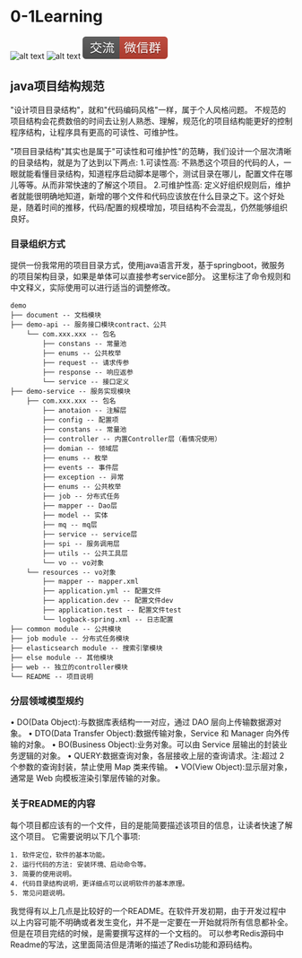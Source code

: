 # 0-1Learning

![alt text](../static/common/svg/luoxiaosheng.svg "公众号")
![alt text](../static/common/svg/luoxiaosheng_learning.svg "学习")
![alt text](../static/common/svg/luoxiaosheng_wechat.svg "微信")


## java项目结构规范
"设计项目目录结构"，就和"代码编码风格"一样，属于个人风格问题。
不规范的项目结构会花费数倍的时间去让别人熟悉、理解，规范化的项目结构能更好的控制程序结构，让程序具有更高的可读性、可维护性。

"项目目录结构"其实也是属于"可读性和可维护性"的范畴，我们设计一个层次清晰的目录结构，就是为了达到以下两点:
1.可读性高: 不熟悉这个项目的代码的人，一眼就能看懂目录结构，知道程序启动脚本是哪个，测试目录在哪儿，配置文件在哪儿等等。从而非常快速的了解这个项目。
2.可维护性高: 定义好组织规则后，维护者就能很明确地知道，新增的哪个文件和代码应该放在什么目录之下。这个好处是，随着时间的推移，代码/配置的规模增加，项目结构不会混乱，仍然能够组织良好。


### 目录组织方式
提供一份我常用的项目目录方式，使用java语言开发，基于springboot，微服务的项目架构目录，如果是单体可以直接参考service部分。
这里标注了命令规则和中文释义，实际使用可以进行适当的调整修改。
```
demo
├── document -- 文档模块
├── demo-api -- 服务接口模块contract、公共
    └── com.xxx.xxx -- 包名
        ├── constans -- 常量池
        ├── enums -- 公共枚举
        ├── request -- 请求传参
        ├── response -- 响应返参
        └── service -- 接口定义
├── demo-service -- 服务实现模块
    ├── com.xxx.xxx -- 包名
        ├── anotaion -- 注解层
        ├── config -- 配置项
        ├── constans -- 常量池
        ├── controller -- 内置Controller层（看情况使用）
        ├── domian -- 领域层
        ├── enums -- 枚举
        ├── events -- 事件层
        ├── exception -- 异常
        ├── enums -- 公共枚举
        ├── job -- 分布式任务
        ├── mapper -- Dao层
        ├── model -- 实体
        ├── mq -- mq层
        ├── service -- service层
        ├── spi -- 服务调用层
        ├── utils -- 公共工具层
        └── vo -- vo对象
    └── resources -- vo对象
        ├── mapper -- mapper.xml
        ├── application.yml -- 配置文件
        ├── application.dev -- 配置文件dev
        ├── application.test -- 配置文件test
        └── logback-spring.xml -- 日志配置
├── common module -- 公共模块
├── job module -- 分布式任务模块
├── elasticsearch module -- 搜索引擎模块
├── else module -- 其他模块
├── web -- 独立的controller模块
└── README -- 项目说明
```

### 分层领域模型规约
•  DO(Data Object):与数据库表结构一一对应，通过 DAO 层向上传输数据源对象。
•  DTO(Data Transfer Object):数据传输对象，Service 和 Manager 向外传输的对象。
•  BO(Business Object):业务对象。可以由 Service 层输出的封装业务逻辑的对象。
•  QUERY:数据查询对象，各层接收上层的查询请求。注:超过 2 个参数的查询封装，禁止使用 Map 类来传输。
•  VO(View Object):显示层对象，通常是 Web 向模板渲染引擎层传输的对象。


### 关于README的内容
每个项目都应该有的一个文件，目的是能简要描述该项目的信息，让读者快速了解这个项目。
它需要说明以下几个事项:
```
1. 软件定位，软件的基本功能。
2. 运行代码的方法: 安装环境、启动命令等。
3. 简要的使用说明。
4. 代码目录结构说明，更详细点可以说明软件的基本原理。
5. 常见问题说明。
```

我觉得有以上几点是比较好的一个README。在软件开发初期，由于开发过程中以上内容可能不明确或者发生变化，并不是一定要在一开始就将所有信息都补全。但是在项目完结的时候，是需要撰写这样的一个文档的。
可以参考Redis源码中Readme的写法，这里面简洁但是清晰的描述了Redis功能和源码结构。